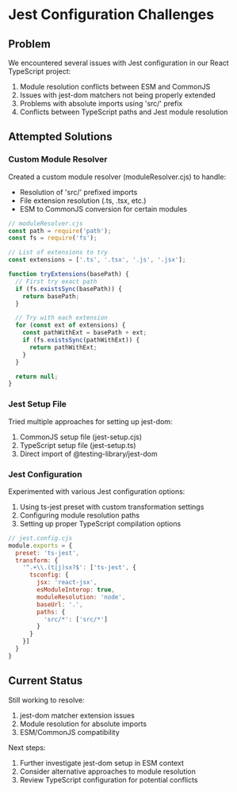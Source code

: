 # Jest Configuration Challenges

## Problem
We encountered several issues with Jest configuration in our React TypeScript project:

1. Module resolution conflicts between ESM and CommonJS
2. Issues with jest-dom matchers not being properly extended
3. Problems with absolute imports using 'src/' prefix
4. Conflicts between TypeScript paths and Jest module resolution

## Attempted Solutions

### Custom Module Resolver
Created a custom module resolver (moduleResolver.cjs) to handle:
- Resolution of 'src/' prefixed imports
- File extension resolution (.ts, .tsx, etc.)
- ESM to CommonJS conversion for certain modules

```javascript
// moduleResolver.cjs
const path = require('path');
const fs = require('fs');

// List of extensions to try
const extensions = ['.ts', '.tsx', '.js', '.jsx'];

function tryExtensions(basePath) {
  // First try exact path
  if (fs.existsSync(basePath)) {
    return basePath;
  }

  // Try with each extension
  for (const ext of extensions) {
    const pathWithExt = basePath + ext;
    if (fs.existsSync(pathWithExt)) {
      return pathWithExt;
    }
  }

  return null;
}
```

### Jest Setup File
Tried multiple approaches for setting up jest-dom:
1. CommonJS setup file (jest-setup.cjs)
2. TypeScript setup file (jest-setup.ts)
3. Direct import of @testing-library/jest-dom

### Jest Configuration
Experimented with various Jest configuration options:
1. Using ts-jest preset with custom transformation settings
2. Configuring module resolution paths
3. Setting up proper TypeScript compilation options

```javascript
// jest.config.cjs
module.exports = {
  preset: 'ts-jest',
  transform: {
    '^.+\\.(t|j)sx?$': ['ts-jest', {
      tsconfig: {
        jsx: 'react-jsx',
        esModuleInterop: true,
        moduleResolution: 'node',
        baseUrl: '.',
        paths: {
          'src/*': ['src/*']
        }
      }
    }]
  }
}
```

## Current Status
Still working to resolve:
1. jest-dom matcher extension issues
2. Module resolution for absolute imports
3. ESM/CommonJS compatibility

Next steps:
1. Further investigate jest-dom setup in ESM context
2. Consider alternative approaches to module resolution
3. Review TypeScript configuration for potential conflicts
